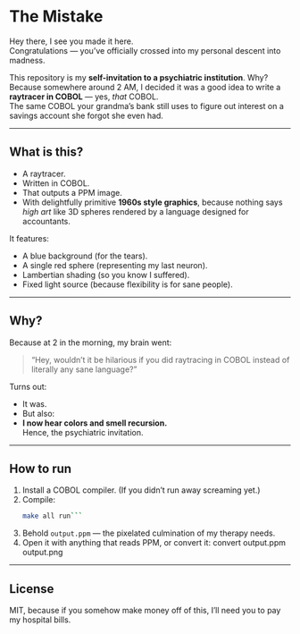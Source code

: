 # The Mistake

Hey there, I see you made it here.  
Congratulations — you’ve officially crossed into my personal descent into madness.

This repository is my **self-invitation to a psychiatric institution**. Why?  
Because somewhere around 2 AM, I decided it was a good idea to write a **raytracer in COBOL** — yes, *that* COBOL.  
The same COBOL your grandma’s bank still uses to figure out interest on a savings account she forgot she even had.

---

## What is this?

- A raytracer.  
- Written in COBOL.  
- That outputs a PPM image.  
- With delightfully primitive **1960s style graphics**, because nothing says *high art* like 3D spheres rendered by a language designed for accountants.

It features:
- A blue background (for the tears).  
- A single red sphere (representing my last neuron).  
- Lambertian shading (so you know I suffered).  
- Fixed light source (because flexibility is for sane people).

---

## Why?

Because at 2 in the morning, my brain went:
> “Hey, wouldn’t it be hilarious if you did raytracing in COBOL instead of literally any sane language?”

Turns out:  
- It was.  
- But also:  
- **I now hear colors and smell recursion.**  
Hence, the psychiatric invitation.

---

## How to run

1. Install a COBOL compiler. (If you didn’t run away screaming yet.)
2. Compile:
   ```bash
   make all run```
3. Behold `output.ppm` — the pixelated culmination of my therapy needs.
4. Open it with anything that reads PPM, or convert it:
   convert output.ppm output.png

---

## License

MIT, because if you somehow make money off of this, I’ll need you to pay my hospital bills.